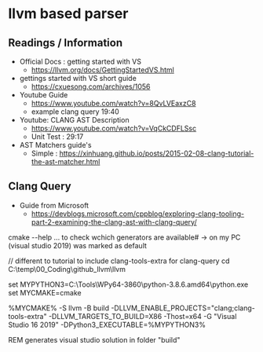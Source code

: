 # llvm based parser

## Readings / Information

- Official Docs : getting started with VS
  - https://llvm.org/docs/GettingStartedVS.html
- gettings started with VS short guide
  - https://cxuesong.com/archives/1056
- Youtube Guide
  - https://www.youtube.com/watch?v=8QvLVEaxzC8
  - example clang query 19:40
- Youtube: CLANG AST Description
  - https://www.youtube.com/watch?v=VqCkCDFLSsc
  - Unit Test : 29:17
- AST Matchers guide's
  - Simple : https://xinhuang.github.io/posts/2015-02-08-clang-tutorial-the-ast-matcher.html


## Clang Query
- Guide from Microsoft
  - https://devblogs.microsoft.com/cppblog/exploring-clang-tooling-part-2-examining-the-clang-ast-with-clang-query/



cmake --help
... to check wchich generators are available#
-> on my PC (visual studio 2019) was marked as default 


// different to tutorial to include clang-tools-extra for clang-query
cd C:\temp\00_Coding\github_llvm\llvm

set MYPYTHON3=C:\Tools\WPy64-3860\python-3.8.6.amd64\python.exe
set MYCMAKE=cmake

%MYCMAKE% -S llvm -B build -DLLVM_ENABLE_PROJECTS="clang;clang-tools-extra" -DLLVM_TARGETS_TO_BUILD=X86 -Thost=x64 -G "Visual Studio 16 2019" -DPython3_EXECUTABLE=%MYPYTHON3%

REM generates visual studio solution in folder "build"



